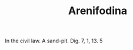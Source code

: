 ---
title: Arenifodina
letter: A
permalink: "/definitions/arenifodina.html"
body: In the civil law. A sand-pit. Dig. 7, 1, 13. 5
published_at: '2018-07-07'
layout: post
---